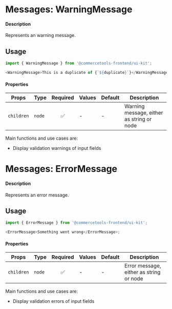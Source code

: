 # Messages: WarningMessage

#### Description

Represents an warning message.

## Usage

```js
import { WarningMessage } from '@commercetools-frontend/ui-kit';

<WarningMessage>This is a duplicate of {`${duplicate}`}</WarningMessage>;
```

#### Properties

| Props      | Type   | Required | Values | Default | Description                               |
| ---------- | ------ | :------: | ------ | ------- | ----------------------------------------- |
| `children` | `node` |    ✅    | -      | -       | Warning message, either as string or node |

Main functions and use cases are:

- Display validation warnings of input fields

# Messages: ErrorMessage

#### Description

Represents an error message.

## Usage

```js
import { ErrorMessage } from '@commercetools-frontend/ui-kit';

<ErrorMessage>Something went wrong</ErrorMessage>;
```

#### Properties

| Props      | Type   | Required | Values | Default | Description                             |
| ---------- | ------ | :------: | ------ | ------- | --------------------------------------- |
| `children` | `node` |    ✅    | -      | -       | Error message, either as string or node |

Main functions and use cases are:

- Display validation errors of input fields
